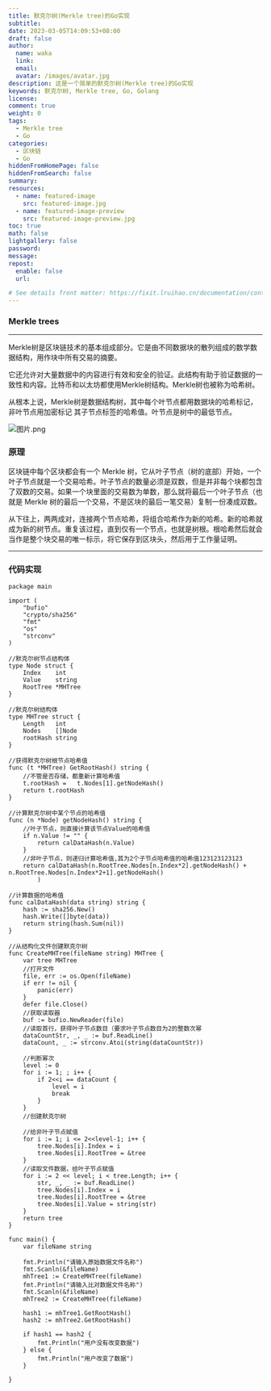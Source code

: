 ```yaml
---
title: 默克尔树(Merkle tree)的Go实现
subtitle:
date: 2023-03-05T14:09:53+08:00
draft: false
author:
  name: waka
  link:
  email:
  avatar: /images/avatar.jpg
description: 这是一个简单的默克尔树(Merkle tree)的Go实现
keywords: 默克尔树, Merkle tree, Go, Golang
license:
comment: true
weight: 0
tags:
  - Merkle tree
  - Go
categories:
  - 区块链
  - Go
hiddenFromHomePage: false
hiddenFromSearch: false
summary:
resources:
  - name: featured-image
    src: featured-image.jpg
  - name: featured-image-preview
    src: featured-image-preview.jpg
toc: true
math: false
lightgallery: false
password:
message:
repost:
  enable: false
  url:

# See details front matter: https://fixit.lruihao.cn/documentation/content/#front-matter
---
```

### Merkle trees

___

Merkle树是区块链技术的基本组成部分。它是由不同数据块的散列组成的数学数据结构，用作块中所有交易的摘要。

它还允许对大量数据中的内容进行有效和安全的验证。此结构有助于验证数据的一致性和内容。比特币和以太坊都使用Merkle树结构。Merkle树也被称为哈希树。

从根本上说，Merkle树是数据结构树，其中每个叶节点都用数据块的哈希标记，非叶节点用加密标记 其子节点标签的哈希值。叶节点是树中的最低节点。

![图片.png](https://img.learnblockchain.cn/attachments/2023/02/R9Yl2Xvj63e26ec555cc7.png)

### 原理

区块链中每个区块都会有一个 Merkle 树，它从叶子节点（树的底部）开始，一个叶子节点就是一个交易哈希。叶子节点的数量必须是双数，但是并非每个块都包含了双数的交易。如果一个块里面的交易数为单数，那么就将最后一个叶子节点（也就是 Merkle 树的最后一个交易，不是区块的最后一笔交易）复制一份凑成双数。

从下往上，两两成对，连接两个节点哈希，将组合哈希作为新的哈希。新的哈希就成为新的树节点。重复该过程，直到仅有一个节点，也就是树根。根哈希然后就会当作是整个块交易的唯一标示，将它保存到区块头，然后用于工作量证明。

___

### 代码实现

```golang
package main

import (
	"bufio"
	"crypto/sha256"
	"fmt"
	"os"
	"strconv"
)

//默克尔树节点结构体
type Node struct {
	Index    int
	Value    string
	RootTree *MHTree
}

//默克尔树结构体
type MHTree struct {
	Length   int
	Nodes    []Node
	rootHash string
}

//获得默克尔树根节点哈希值
func (t *MHTree) GetRootHash() string {
	//不管是否存储，都重新计算哈希值
	t.rootHash =   t.Nodes[1].getNodeHash()                            
	return t.rootHash
}

//计算默克尔树中某个节点的哈希值
func (n *Node) getNodeHash() string {
	//叶子节点，则直接计算该节点Value的哈希值
	if n.Value != "" {
		return calDataHash(n.Value)
	}
	//非叶子节点，则递归计算哈希值,其为2个子节点哈希值的哈希值123123123123
    return calDataHash(n.RootTree.Nodes[n.Index*2].getNodeHash() + n.RootTree.Nodes[n.Index*2+1].getNodeHash()
        )                                                         

//计算数据的哈希值
func calDataHash(data string) string {
	hash := sha256.New()
	hash.Write([]byte(data))
	return string(hash.Sum(nil))
}

//从结构化文件创建默克尔树
func CreateMHTree(fileName string) MHTree {
	var tree MHTree
	//打开文件
	file, err := os.Open(fileName)
	if err != nil {
		panic(err)
	}
	defer file.Close()
	//获取读取器
	buf := bufio.NewReader(file)
	//读取首行，获得叶子节点数目（要求叶子节点数目为2的整数次幂
	dataCountStr, _, _ := buf.ReadLine()
	dataCount, _ := strconv.Atoi(string(dataCountStr))

	//判断幂次
	level := 0
	for i := 1; ; i++ {                                          
		if 2<<i == dataCount {
			level = i
			break
		}
	}
	//创建默克尔树

	//给非叶子节点赋值
	for i := 1; i <= 2<<level-1; i++ {                               
		tree.Nodes[i].Index = i
		tree.Nodes[i].RootTree = &tree
	}
	//读取文件数据，给叶子节点赋值
	for i := 2 << level; i < tree.Length; i++ {                  
		str, _, _ := buf.ReadLine()
		tree.Nodes[i].Index = i
		tree.Nodes[i].RootTree = &tree
		tree.Nodes[i].Value = string(str)
	}
	return tree
}

func main() {
	var fileName string

	fmt.Println("请输入原始数据文件名称")
	fmt.Scanln(&fileName)
	mhTree1 := CreateMHTree(fileName)
	fmt.Println("请输入比对数据文件名称")
	fmt.Scanln(&fileName)
	mhTree2 := CreateMHTree(fileName)

	hash1 := mhTree1.GetRootHash()
	hash2 := mhTree2.GetRootHash()

	if hash1 == hash2 {
		fmt.Println("用户没有改变数据")
	} else {
		fmt.Println("用户改变了数据")
	}

}

```


<!--more-->
